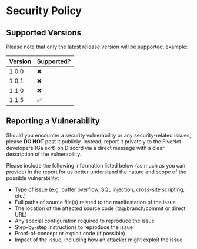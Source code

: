 # Security Policy

## Supported Versions

Please note that only the latest release version will be supported, example:

| Version | Supported?         |
| ------- | ------------------ |
| 1.0.0   | :x:                |
| 1.0.1   | :x:                |
| 1.1.0   | :x:                |
| 1.1.5   | :white_check_mark: |

## Reporting a Vulnerability

Should you encounter a security vulnerability or any security-related issues, please **DO NOT** post it publicly.
Instead, report it privately to the FiveNet developers (Galexrt) on Discord via a direct message with a clear description of the vulnerability.

Please include the following information listed below (as much as you can provide) in the report for us better understand the nature and scope of the possible vulnerability:

* Type of issue (e.g. buffer overflow, SQL injection, cross-site scripting, etc.)
* Full paths of source file(s) related to the manifestation of the issue
* The location of the affected source code (tag/branch/commit or direct URL)
* Any special configuration required to reproduce the issue
* Step-by-step instructions to reproduce the issue
* Proof-of-concept or exploit code (if possible)
* Impact of the issue, including how an attacker might exploit the issue
